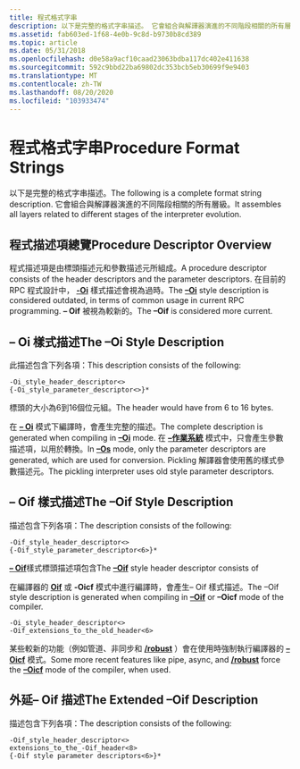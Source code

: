 ```yaml
---
title: 程式格式字串
description: 以下是完整的格式字串描述。 它會組合與解譯器演進的不同階段相關的所有層級。
ms.assetid: fab603ed-1f68-4e0b-9c8d-b9730b8cd389
ms.topic: article
ms.date: 05/31/2018
ms.openlocfilehash: d0e58a9acf10caad23063bdba117dc402e411638
ms.sourcegitcommit: 592c9bbd22ba69802dc353bcb5eb30699f9e9403
ms.translationtype: MT
ms.contentlocale: zh-TW
ms.lasthandoff: 08/20/2020
ms.locfileid: "103933474"
---
```

# <a name="procedure-format-strings"></a><span data-ttu-id="8d528-104">程式格式字串</span><span class="sxs-lookup"><span data-stu-id="8d528-104">Procedure Format Strings</span></span>

<span data-ttu-id="8d528-105">以下是完整的格式字串描述。</span><span class="sxs-lookup"><span data-stu-id="8d528-105">The following is a complete format string description.</span></span> <span data-ttu-id="8d528-106">它會組合與解譯器演進的不同階段相關的所有層級。</span><span class="sxs-lookup"><span data-stu-id="8d528-106">It assembles all layers related to different stages of the interpreter evolution.</span></span>

## <a name="procedure-descriptor-overview"></a><span data-ttu-id="8d528-107">程式描述項總覽</span><span class="sxs-lookup"><span data-stu-id="8d528-107">Procedure Descriptor Overview</span></span>

<span data-ttu-id="8d528-108">程式描述項是由標頭描述元和參數描述元所組成。</span><span class="sxs-lookup"><span data-stu-id="8d528-108">A procedure descriptor consists of the header descriptors and the parameter descriptors.</span></span> <span data-ttu-id="8d528-109">在目前的 RPC 程式設計中， [**-Oi**](/windows/desktop/Midl/-oi) 樣式描述會視為過時。</span><span class="sxs-lookup"><span data-stu-id="8d528-109">The [**–Oi**](/windows/desktop/Midl/-oi) style description is considered outdated, in terms of common usage in current RPC programming.</span></span> <span data-ttu-id="8d528-110">**– Oif** 被視為較新的。</span><span class="sxs-lookup"><span data-stu-id="8d528-110">The **–Oif** is considered more current.</span></span>

## <a name="the-oi-style-description"></a><span data-ttu-id="8d528-111">– Oi 樣式描述</span><span class="sxs-lookup"><span data-stu-id="8d528-111">The –Oi Style Description</span></span>

<span data-ttu-id="8d528-112">此描述包含下列各項：</span><span class="sxs-lookup"><span data-stu-id="8d528-112">This description consists of the following:</span></span>

``` syntax
-Oi_style_header_descriptor<>
{-Oi_style_parameter_descriptor<>}*
```

<span data-ttu-id="8d528-113">標頭的大小為6到16個位元組。</span><span class="sxs-lookup"><span data-stu-id="8d528-113">The header would have from 6 to 16 bytes.</span></span>

<span data-ttu-id="8d528-114">在 [**– Oi**](/windows/desktop/Midl/-oi) 模式下編譯時，會產生完整的描述。</span><span class="sxs-lookup"><span data-stu-id="8d528-114">The complete description is generated when compiling in [**–Oi**](/windows/desktop/Midl/-oi) mode.</span></span> <span data-ttu-id="8d528-115">在 [**–作業系統**](/windows/desktop/Midl/-os) 模式中，只會產生參數描述項，以用於轉換。</span><span class="sxs-lookup"><span data-stu-id="8d528-115">In [**–Os**](/windows/desktop/Midl/-os) mode, only the parameter descriptors are generated, which are used for conversion.</span></span> <span data-ttu-id="8d528-116">Pickling 解譯器會使用舊的樣式參數描述元。</span><span class="sxs-lookup"><span data-stu-id="8d528-116">The pickling interpreter uses old style parameter descriptors.</span></span>

## <a name="the-oif-style-description"></a><span data-ttu-id="8d528-117">– Oif 樣式描述</span><span class="sxs-lookup"><span data-stu-id="8d528-117">The –Oif Style Description</span></span>

<span data-ttu-id="8d528-118">描述包含下列各項：</span><span class="sxs-lookup"><span data-stu-id="8d528-118">The description consists of the following:</span></span>

``` syntax
-Oif_style_header_descriptor<>
{-Oif_style_parameter_descriptor<6>}*
```

<span data-ttu-id="8d528-119">[**– Oif**](/windows/desktop/Midl/-oi)樣式標頭描述項包含</span><span class="sxs-lookup"><span data-stu-id="8d528-119">The [**–Oif**](/windows/desktop/Midl/-oi) style header descriptor consists of</span></span>

<span data-ttu-id="8d528-120">在編譯器的 [**Oif**](/windows/desktop/Midl/-oi) 或 **-Oicf** 模式中進行編譯時，會產生– Oif 樣式描述。</span><span class="sxs-lookup"><span data-stu-id="8d528-120">The –Oif style description is generated when compiling in [**–Oif**](/windows/desktop/Midl/-oi) or **–Oicf** mode of the compiler.</span></span>

``` syntax
-Oi_style_header_descriptor<>
-Oif_extensions_to_the_old_header<6>
```

<span data-ttu-id="8d528-121">某些較新的功能（例如管道、非同步和 [**/robust**](/windows/desktop/Midl/-robust) ）會在使用時強制執行編譯器的 [**– Oicf**](/windows/desktop/Midl/-oi) 模式。</span><span class="sxs-lookup"><span data-stu-id="8d528-121">Some more recent features like pipe, async, and [**/robust**](/windows/desktop/Midl/-robust) force the [**–Oicf**](/windows/desktop/Midl/-oi) mode of the compiler, when used.</span></span>

## <a name="the-extended-oif-description"></a><span data-ttu-id="8d528-122">外延– Oif 描述</span><span class="sxs-lookup"><span data-stu-id="8d528-122">The Extended –Oif Description</span></span>

<span data-ttu-id="8d528-123">描述包含下列各項：</span><span class="sxs-lookup"><span data-stu-id="8d528-123">The description consists of the following:</span></span>

``` syntax
-Oif_style_header_descriptor<>
extensions_to_the_-Oif_header<8>
{-Oif style parameter descriptors<6>}*
```

 

 